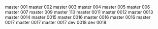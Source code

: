 master 001
master 002
master 003
master 004
master 005
master 006
master 007
master 009
master 110
master 0011
master 0012
master 0013
master 0014
master 0015
master 0016
master 0016
master 0016
master 0017
master 0017
master 0017
dev    0018
dev 0018
